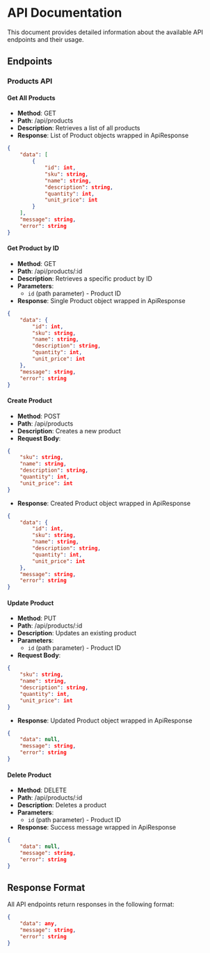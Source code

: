 # API Documentation

This document provides detailed information about the available API endpoints and their usage.

## Endpoints

### Products API

#### Get All Products
- **Method**: GET
- **Path**: /api/products
- **Description**: Retrieves a list of all products
- **Response**: List of Product objects wrapped in ApiResponse
```json
{
    "data": [
        {
            "id": int,
            "sku": string,
            "name": string,
            "description": string,
            "quantity": int,
            "unit_price": int
        }
    ],
    "message": string,
    "error": string
}
```

#### Get Product by ID
- **Method**: GET
- **Path**: /api/products/:id
- **Description**: Retrieves a specific product by ID
- **Parameters**: 
  - `id` (path parameter) - Product ID
- **Response**: Single Product object wrapped in ApiResponse
```json
{
    "data": {
        "id": int,
        "sku": string,
        "name": string,
        "description": string,
        "quantity": int,
        "unit_price": int
    },
    "message": string,
    "error": string
}
```

#### Create Product
- **Method**: POST
- **Path**: /api/products
- **Description**: Creates a new product
- **Request Body**:
```json
{
    "sku": string,
    "name": string,
    "description": string,
    "quantity": int,
    "unit_price": int
}
```
- **Response**: Created Product object wrapped in ApiResponse
```json
{
    "data": {
        "id": int,
        "sku": string,
        "name": string,
        "description": string,
        "quantity": int,
        "unit_price": int
    },
    "message": string,
    "error": string
}
```

#### Update Product
- **Method**: PUT
- **Path**: /api/products/:id
- **Description**: Updates an existing product
- **Parameters**: 
  - `id` (path parameter) - Product ID
- **Request Body**:
```json
{
    "sku": string,
    "name": string,
    "description": string,
    "quantity": int,
    "unit_price": int
}
```
- **Response**: Updated Product object wrapped in ApiResponse
```json
{
    "data": null,
    "message": string,
    "error": string
}
```

#### Delete Product
- **Method**: DELETE
- **Path**: /api/products/:id
- **Description**: Deletes a product
- **Parameters**: 
  - `id` (path parameter) - Product ID
- **Response**: Success message wrapped in ApiResponse
```json
{
    "data": null,
    "message": string,
    "error": string
}
```

## Response Format
All API endpoints return responses in the following format:
```json
{
    "data": any,
    "message": string,
    "error": string
}
```
